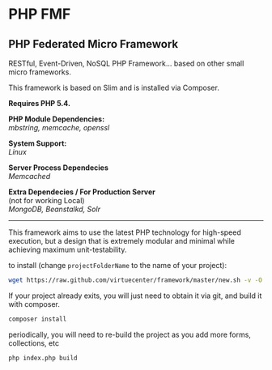 # PHP FMF

## PHP Federated Micro Framework

RESTful, Event-Driven, NoSQL PHP Framework... based on other small micro frameworks.

This framework is based on Slim and is installed via Composer.  

**Requires PHP 5.4.**  

**PHP Module Dependencies:**  
*mbstring, memcache, openssl*

**System Support:**  
*Linux*

**Server Process Dependecies**  
*Memcached*

**Extra Dependecies / For Production Server**   
(not for working Local)  
*MongoDB, Beanstalkd, Solr*

- - -

This framework aims to use the latest PHP technology for high-speed execution, but a design that is extremely modular and minimal while achieving maximum unit-testability.

to install (change ``projectFolderName`` to the name of your project):

```bash
wget https://raw.github.com/virtuecenter/framework/master/new.sh -v -O new.sh && chmod +x ./new.sh && ./new.sh projectFolderName; rm -rf new.sh
```

If your project already exits, you will just need to obtain it via git, and build it with composer.  

```bash
composer install
```

periodically, you will need to re-build the project as you add more forms, collections, etc
```bash
php index.php build
```
